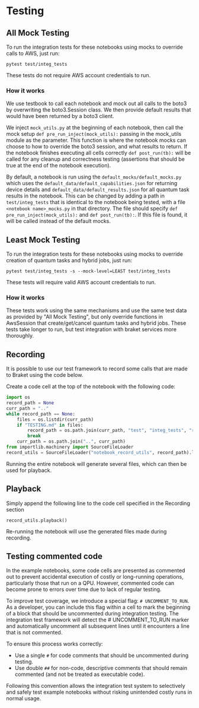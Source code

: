 # Testing

## All Mock Testing
To run the integration tests for these notebooks using mocks to override
calls to AWS, just run:
```
pytest test/integ_tests
```
These tests do not require AWS account credentials to run.

### How it works

We use testbook to call each notebook and mock out all calls to the boto3 by
overwriting the boto3.Session class. We then provide default results that would
have been returned by a boto3 client. 

We inject `mock_utils.py` at the beginning of each notebook, then call the
mock setup `def pre_run_inject(mock_utils):` passing in the mock_utils module as
the parameter. This function is where the notebook mocks can choose to
how to override the boto3 session, and what results to return. If the notebook
finishes executing all cells correctly `def post_run(tb):` will be called
for any cleanup and correctness testing (assertions that should be true
at the end of the notebook execution). 

By default, a notebook is run using the `default_mocks/default_mocks.py` which
uses the `default_data/default_capabilities.json` for returning device details
and `default_data/default_results.json` for all quantum task results in the notebook.
This can be changed by adding a path in `test/integ_tests` that is identical
to the notebook being tested, with a file `<notebook name>_mocks.py` in that
directory. The file should specify `def pre_run_inject(mock_utils):` and 
`def post_run(tb):`. If this file is found, it will be called instead of the
default mocks.


## Least Mock Testing
To run the integration tests for these notebooks using mocks to override
creation of quantum tasks and hybrid jobs, just run:
```
pytest test/integ_tests -s --mock-level=LEAST test/integ_tests
```
These tests will require valid AWS account credentials to run.

### How it works

These tests work using the same mechanisms and use the same test data as provided
by "All Mock Testing", but only override functions in AwsSession that
create/get/cancel quantum tasks and hybrid jobs. These tests take longer to run, but test
integration with braket services more thoroughly. 

## Recording
It is possible to use our test framework to record some calls that are made
to Braket using the code below.

Create a code cell at the top of the notebook with the following code:
```python
import os
record_path = None
curr_path = ".."
while record_path == None:
    files = os.listdir(curr_path)
    if "TESTING.md" in files:
        record_path = os.path.join(curr_path, "test", "integ_tests", "record_utils.py")
        break
    curr_path = os.path.join("..", curr_path)
from importlib.machinery import SourceFileLoader
record_utils = SourceFileLoader("notebook_record_utils", record_path).load_module()
```
Running the entire notebook will generate several files, which can then be used
for playback.

## Playback

Simply append the following line to the code cell specified in the Recording section
```
record_utils.playback()
```
Re-running the notebook will use the generated files made during recording.

## Testing commented code

In the example notebooks, some code cells are presented as commented out to prevent accidental execution of costly or long-running operations, particularly those that run on a QPU. However, commented code can become prone to errors over time due to lack of regular testing.

To improve test coverage, we introduce a special flag: `# UNCOMMENT_TO_RUN`. As a developer, you can include this flag within a cell to mark the beginning of a block that should be uncommented during integration testing. The integration test framework will detect the # UNCOMMENT_TO_RUN marker and automatically uncomment all subsequent lines until it encounters a line that is not commented.

To ensure this process works correctly:
- Use a single `#` for code comments that should be uncommented during testing.
- Use double `##` for non-code, descriptive comments that should remain commented (and not be treated as executable code).

Following this convention allows the integration test system to selectively and safely test example notebooks without risking unintended costly runs in normal usage.

